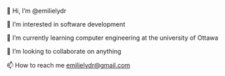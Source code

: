 👋 Hi, I’m @emilielydr

👀 I’m interested in software development 

🌱 I’m currently learning computer engineering at the university of Ottawa

💞️ I’m looking to collaborate on anything

📫 How to reach me emilielydr@gmail.com

<!--
**emilielydr/emilielydr** is a ✨ _special_ ✨ repository because its `README.md` (this file) appears on your GitHub profile.

Here are some ideas to get you started:

